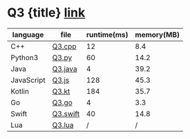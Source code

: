# Q3 {title} [link]()

| language   | file                           | runtime(ms) | memory(MB) |
| ---------- | ------------------------------ | ----------- | ---------- |
| C++        | [Q3.cpp](./Q3.cpp)             | 12          | 8.4        |
| Python3    | [Q3.py](./Q3.py)               | 60          | 14.2       |
| Java       | [Q3.java](./Q3.java)           | 4           | 39.2       |
| JavaScript | [Q3.js](./Q3.js)               | 128         | 45.3       |
| Kotlin     | [Q3.kt](./Q3.kt)               | 184         | 35.7       |
| Go         | [Q3.go](./Q3.go)               | 4           | 3.3        |
| Swift      | [Q3.swift](./Q3.swift)         | 40          | 14.8       |
| Lua        | [Q3.lua](./Q3.lua)             | /           | /          |
